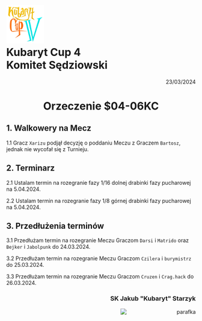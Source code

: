 # <img src="https://github.com/KubarytTournaments/KubarytCup/blob/English/Logo/logo-kc4.png" alt="logokc4" style="width: 20%; height: auto;"> <br>Kubaryt Cup 4 <br>Komitet Sędziowski

<p align="right">23/03/2024</p>

<h1 align="center">Orzeczenie $04-06KC</h1>

## 1. Walkowery na Mecz

1.1 Gracz `Xarizu` podjął decyzję o poddaniu Meczu z Graczem `Bartosz`, jednak nie wycofał się z Turnieju.

## 2. Terminarz

2.1 Ustalam termin na rozegranie fazy 1/16 dolnej drabinki fazy pucharowej na 5.04.2024.

2.2 Ustalam termin na rozegranie fazy 1/8 górnej drabinki fazy pucharowej na 5.04.2024.

## 3. Przedłużenia terminów

3.1 Przedłużam termin na rozegranie Meczu Graczom `Darsi` i `Matrido` oraz `Bejker` i `Jabolpunk` do 24.03.2024.

3.2 Przedłużam termin na rozegranie Meczu Graczom `Czilera` i `burymistrz` do 25.03.2024.

3.3 Przedłużam termin na rozegranie Meczu Graczom `Cruzen` i `Crag.hack` do 26.03.2024.

### <p align="right">SK Jakub "Kubaryt" Starzyk</p>
<div align="right"><img src="https://media.discordapp.net/attachments/1022538414328913930/1136284542727110656/image-removebg-preview_3.png" alt="parafka" style="height: auto; width:200px; float:right;"/></div>
